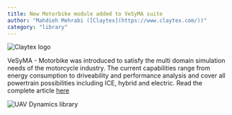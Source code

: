```yaml
---
title: New Motorbike module added to VeSyMA suite
author: "Mahdieh Mehrabi ([Claytex](https://www.claytex.com/))"
category: "library"
---
```


![Claytex logo](https://www.claytex.com/wp-content/uploads/2016/04/claytex-logo.png "Claytex logo")

VeSyMA - Motorbike was introduced to satisfy the multi domain simulation needs of the motorcycle industry. The current capabilities range from energy consumption to driveability and performance analysis and cover all powertrain possibilities including ICE, hybrid and electric. Read the complete article [here](https://www.claytex.com/tech-blog/new-motorbike-module-added-to-vesyma-suite/)

![UAV Dynamics library]( https://www.claytex.com/wp-content/uploads/2020/07/Whole-motorbike-experiment-diagram.png " New Motorbike module added to VeSyMA suite ")
